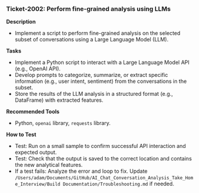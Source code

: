 ### Ticket-2002: Perform fine-grained analysis using LLMs

**Description**
- Implement a script to perform fine-grained analysis on the selected subset of conversations using a Large Language Model (LLM).

**Tasks**
- Implement a Python script to interact with a Large Language Model API (e.g., OpenAI API).
- Develop prompts to categorize, summarize, or extract specific information (e.g., user intent, sentiment) from the conversations in the subset.
- Store the results of the LLM analysis in a structured format (e.g., DataFrame) with extracted features.

**Recommended Tools**
- Python, `openai` library, `requests` library.

**How to Test**
- Test: Run on a small sample to confirm successful API interaction and expected output.
- Test: Check that the output is saved to the correct location and contains the new analytical features.
- If a test fails: Analyze the error and loop to fix. Update `/Users/adam/Documents/GitHub/AI_Chat_Conversation_Analysis_Take_Home_Interview/Build Documentation/Troubleshooting.md` if needed. 